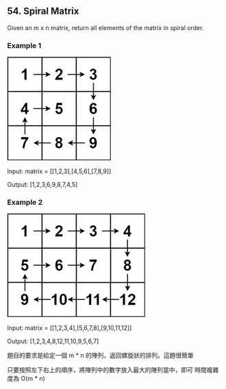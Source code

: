 ## 54. Spiral Matrix

Given an m x n matrix, return all elements of the matrix in spiral order.

### Example 1
![e1](spiral1.jpg)

Input: matrix = [[1,2,3],[4,5,6],[7,8,9]]

Output: [1,2,3,6,9,8,7,4,5]

### Example 2
![e1](spiral.jpg)

Input: matrix = [[1,2,3,4],[5,6,7,8],[9,10,11,12]]

Output: [1,2,3,4,8,12,11,10,9,5,6,7]

題目的要求是給定一個 m * n 的陣列，返回螺旋狀的排列。這題很簡單

只要按照左下右上的順序，將陣列中的數字放入最大的陣列當中，即可
時間複雜度為 O(m * n)